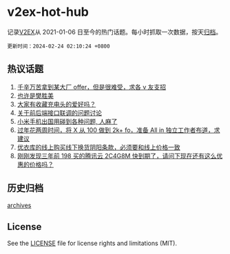 # v2ex-hot-hub

 记录[V2EX](https://www.v2ex.com/)从 2021-01-06 日至今的热门话题。每小时抓取一次数据，按天[归档](archives)。

`更新时间：2024-02-24 02:10:24 +0800`

## 热议话题

1. [千辛万苦拿到某大厂 offer，但是很难受，求各 v 友支招](https://www.v2ex.com/t/1017736)
1. [也许是樊胜美](https://www.v2ex.com/t/1017815)
1. [大家有收藏充电头的爱好吗？](https://www.v2ex.com/t/1017783)
1. [关于前后端接口联调的问题讨论](https://www.v2ex.com/t/1017771)
1. [小米手机出国用碰到各种问题, 人麻了](https://www.v2ex.com/t/1017837)
1. [过年花两周时间，将 X 从 100 做到 2k+ fo，准备 All in 独立工作者布道，求建议](https://www.v2ex.com/t/1017767)
1. [优衣库的线上购买线下换货阴阳条款，必须要和线上价格一致](https://www.v2ex.com/t/1017735)
1. [刚刚发现三年前 198 买的腾讯云 2C4G8M 快到期了，请问下现在还有这么优惠的价格吗？](https://www.v2ex.com/t/1017785)

## 历史归档

[archives](archives)

## License

See the [LICENSE](LICENSE) file for license rights and limitations (MIT).
